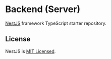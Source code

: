 # Backend (Server)

[NestJS](https://github.com/nestjs/nest) framework TypeScript starter repository.

## License

NestJS is [MIT Licensed](https://github.com/nestjs/nest/blob/master/LICENSE).
